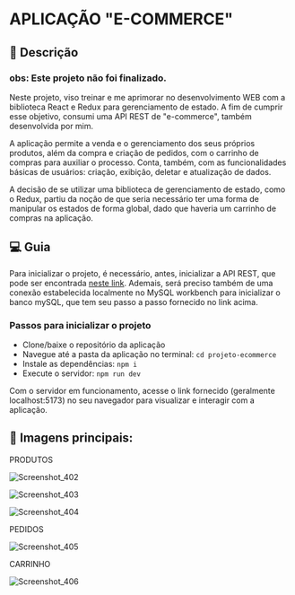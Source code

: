 # APLICAÇÃO "E-COMMERCE"

## 📝 Descrição

### obs: Este projeto não foi finalizado.

Neste projeto, viso treinar e me aprimorar no desenvolvimento WEB com a biblioteca React e Redux para gerenciamento de estado. A fim de cumprir esse objetivo, consumi uma API REST de "e-commerce", também desenvolvida por mim.

A aplicação permite a venda e o gerenciamento dos seus próprios produtos, além da compra e criação de pedidos, com o carrinho de compras para auxiliar o processo. Conta, também, com as funcionalidades básicas de usuários: criação, exibição, deletar e atualização de dados.

A decisão de se utilizar uma biblioteca de gerenciamento de estado, como o Redux, partiu da noção de que seria necessário ter uma forma de manipular os estados de forma global, dado que haveria um carrinho de compras na aplicação.

## 💻 Guia

Para inicializar o projeto, é necessário, antes, inicializar a API REST, que pode ser encontrada [neste link](https://github.com/Kaua2123/api_rest-ecommerce.git). Ademais, será preciso também de uma conexão estabelecida localmente no MySQL workbench para inicializar o banco mySQL, que tem seu passo a passo fornecido no link acima.

### Passos para inicializar o projeto

- Clone/baixe o repositório da aplicação
- Navegue até a pasta da aplicação no terminal: `cd projeto-ecommerce`
- Instale as dependências: `npm i`
- Execute o servidor: `npm run dev`

Com o servidor em funcionamento, acesse o link fornecido (geralmente localhost:5173) no seu navegador para visualizar e interagir com a aplicação.

## 📸 Imagens principais: 

PRODUTOS

![Screenshot_402](https://github.com/Kaua2123/projeto-ecommerce/assets/102362421/55cb5c93-0b0e-4522-bcd3-6460b9ac370e)


![Screenshot_403](https://github.com/Kaua2123/projeto-ecommerce/assets/102362421/aeda62c5-8221-49ca-9347-a93cf356e94f)


![Screenshot_404](https://github.com/Kaua2123/projeto-ecommerce/assets/102362421/2e7ef01f-c857-4ead-9860-c000333e31b1)


PEDIDOS

![Screenshot_405](https://github.com/Kaua2123/projeto-ecommerce/assets/102362421/206e7e12-a896-44f8-ac8a-59035348f824)


CARRINHO

![Screenshot_406](https://github.com/Kaua2123/projeto-ecommerce/assets/102362421/249e2890-a40e-4d39-9946-dc5a0c8e2432)




